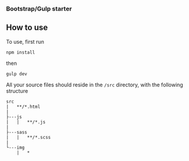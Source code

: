 ### Bootstrap/Gulp starter

## How to use

To use, first run

`npm install`

then

`gulp dev`

All your source files should reside in the `/src` directory, with the following structure

```
src
|   **/*.html
|
├---js
|   |   **/*.js
|
├---sass
|   |   **/*.scss
|
└---img
    |   *
```
